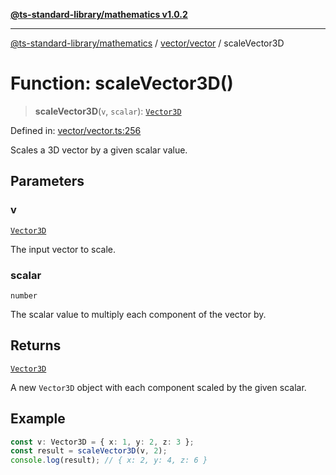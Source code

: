 [**@ts-standard-library/mathematics v1.0.2**](../../../README.md)

***

[@ts-standard-library/mathematics](../../../README.md) / [vector/vector](../README.md) / scaleVector3D

# Function: scaleVector3D()

> **scaleVector3D**(`v`, `scalar`): [`Vector3D`](../type-aliases/Vector3D.md)

Defined in: [vector/vector.ts:256](https://github.com/gabaudette/ts-stdlib/blob/4a412e6fb273dc9fcab54b84c05921f52dac4b3f/packages/mathematics/src/vector/vector.ts#L256)

Scales a 3D vector by a given scalar value.

## Parameters

### v

[`Vector3D`](../type-aliases/Vector3D.md)

The input vector to scale.

### scalar

`number`

The scalar value to multiply each component of the vector by.

## Returns

[`Vector3D`](../type-aliases/Vector3D.md)

A new `Vector3D` object with each component scaled by the given scalar.

## Example

```ts
const v: Vector3D = { x: 1, y: 2, z: 3 };
const result = scaleVector3D(v, 2);
console.log(result); // { x: 2, y: 4, z: 6 }
```
